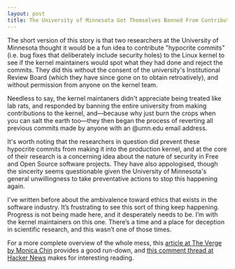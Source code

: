 ```yaml
---
layout: post
title: The University of Minnesota Got Themselves Banned From Contributing to the Linux Kernel
---
```


The short version of this story is that two researchers at the University of Minnesota thought it would be a fun idea to contribute "hypocrite commits" (i.e. bug fixes that deliberately include security holes) to the Linux kernel to see if the kernel maintainers would spot what they had done and reject the commits. They did this without the consent of the university's Institutional Review Board (which they have since gone on to obtain retroatively), and without permission from anyone on the kernel team.

Needless to say, the kernel maintaners didn't appreciate being treated like lab rats, and responded by banning the entire university from making contributions to the kernel, and&mdash;because why just burn the crops when you can salt the earth too&mdash;they then began the process of reverting all previous commits made by anyone with an @umn.edu email address.

It's worth noting that the researchers in question did prevent these hypocrite commits from making it into the production kernel, and at the core of their research is a concerning idea about the nature of security in Free and Open Source software projects. They have also appologised, though the sincerity seems questionable given the University of Minnesota's general unwillingness to take preventative actions to stop this happening again.

I've written before about the ambivalence toward ethics that exists in the software industry. It’s frustrating to see this sort of thing keep happening. Progress is not being made here, and it desperately needs to be. I’m with the kernel maintainers on this one. There’s a time and a place for deception in scientific research, and this wasn’t one of those times.

For a more complete overview of the whole mess, this [article at The Verge by Monica Chin](https://www.theverge.com/2021/4/30/22410164/linux-kernel-university-of-minnesota-banned-open-source "How a university got itself banned from the Linux kernel") provides a good run-down, and [this comment thread at Hacker News](https://news.ycombinator.com/item?id=26887670) makes for interesting reading.